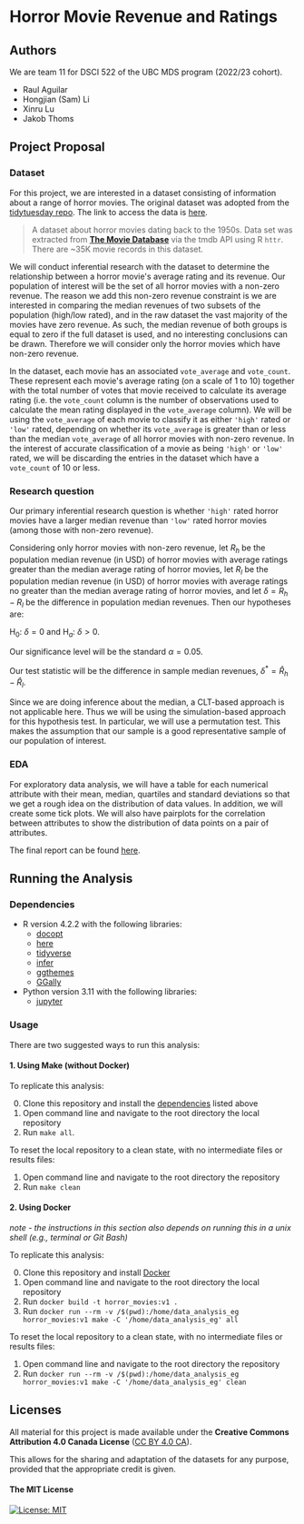 # Horror Movie Revenue and Ratings

## Authors

We are team 11 for DSCI 522 of the UBC MDS program (2022/23 cohort). 

- Raul Aguilar
- Hongjian (Sam) Li
- Xinru Lu
- Jakob Thoms



## Project Proposal

### Dataset

For this project, we are interested in a dataset consisting of information about a range of horror movies. The original dataset was adopted from the [tidytuesday repo](https://github.com/rfordatascience/tidytuesday/tree/master/data/2022/2022-11-01). The link to access the data is [here](https://raw.githubusercontent.com/rfordatascience/tidytuesday/master/data/2022/2022-11-01/horror_movies.csv).
   > A dataset about horror movies dating back to the 1950s. Data set was extracted from **[The Movie Database](https://www.themoviedb.org)** via the tmdb API using R <code>httr</code>. There are ~35K movie records in this dataset.
   

We will conduct inferential research with the dataset to determine the relationship between a horror movie's average rating and its revenue. Our population of interest will be the set of all horror movies with a non-zero revenue. The reason we add this non-zero revenue constraint is we are interested in comparing the median revenues of two subsets of the population (high/low rated), and in the raw dataset the vast majority of the movies have zero revenue. As such, the median revenue of both groups is equal to zero if the full dataset is used, and no interesting conclusions can be drawn. Therefore we will consider only the horror movies which have non-zero revenue.

In the dataset, each movie has an associated `vote_average` and `vote_count`. These represent each movie's average rating (on a scale of 1 to 10) together with the total number of votes that movie received to calculate its average rating (i.e. the `vote_count` column is the number of observations used to calculate the mean rating displayed in the `vote_average` column). We will be using the `vote_average` of each movie to classify it as either `'high'` rated or `'low'` rated, depending on whether its `vote_average` is greater than or less than the median `vote_average` of all horror movies with non-zero revenue. In the interest of accurate classification of a movie as being `'high'` or `'low'` rated, we will be discarding the entries in the dataset which have a `vote_count` of 10 or less.


### Research question

Our primary inferential research question is whether `'high'` rated horror movies have a larger median revenue than `'low'` rated horror movies (among those with non-zero revenue). 

Considering only horror movies with non-zero revenue, let $R_h$ be the population median revenue (in USD) of horror movies with average ratings greater than the median average rating of horror movies, let $R_l$ be the population median revenue (in USD) of horror movies with average ratings no greater than the median average rating of horror movies, and let $\delta = R_h - R_l$ be the difference in population median revenues. Then our hypotheses are:

$\text{H}_0:\ \delta = 0$
and
$\text{H}_a:\ \delta > 0.$

Our significance level will be the standard $\alpha = 0.05$.

Our test statistic will be the difference in sample median revenues, $\delta^* = \hat{R}_h - \hat{R}_l$. 

Since we are doing inference about the median, a CLT-based approach is not applicable here. Thus we will be using the simulation-based approach for this hypothesis test. In particular, we will use a permutation test. This makes the assumption that our sample is a good representative sample of our population of interest.

### EDA

For exploratory data analysis, we will have a table for each numerical attribute with their mean, median, quartiles and standard deviations so that we get a rough idea on the distribution of data values. In addition, we will create some tick plots. We will also have pairplots for the correlation between attributes to show the distribution of data points on a pair of attributes. 

The final report can be found [here](https://github.com/UBC-MDS/horror_movies/tree/main/notebooks/EDA_keys.html).





## Running the Analysis


### Dependencies
- R version 4.2.2 with the following libraries:
   - [docopt](https://github.com/docopt/docopt.R)
   - [here](https://here.r-lib.org/)
   - [tidyverse](https://www.tidyverse.org/)
   - [infer](https://github.com/tidymodels/infer)
   - [ggthemes](https://jrnold.github.io/ggthemes/)
   - [GGally](https://www.r-project.org/nosvn/pandoc/GGally.html)
- Python version 3.11 with the following libraries:
   - [jupyter](https://jupyter.org/install)
   


### Usage

There are two suggested ways to run this analysis:

#### 1\. Using Make (without Docker)

To replicate this analysis:

0. Clone this repository and install the [dependencies](#dependencies) listed above
1. Open command line and navigate to the root directory the local repository
2. Run `make all`.


To reset the local repository to a clean state, with no intermediate files or results files:

1. Open command line and navigate to the root directory the repository
2. Run `make clean`

#### 2\. Using Docker

*note - the instructions in this section also depends on running this in
a unix shell (e.g., terminal or Git Bash)*

To replicate this analysis:

0. Clone this repository and install [Docker](https://www.docker.com/get-started)
1. Open command line and navigate to the root directory the local repository
2. Run `docker build -t horror_movies:v1 . `
3. Run `docker run --rm -v /$(pwd):/home/data_analysis_eg horror_movies:v1 make -C '/home/data_analysis_eg' all`


To reset the local repository to a clean state, with no intermediate files or results files:

1. Open command line and navigate to the root directory the repository
2. Run `docker run --rm -v /$(pwd):/home/data_analysis_eg horror_movies:v1 make -C '/home/data_analysis_eg' clean`






## Licenses

All material for this project is made available under the **Creative Commons Attribution 4.0 Canada License** ([CC BY 4.0 CA](https://creativecommons.org/licenses/by-nc-nd/4.0/)).

This allows for the sharing and adaptation of the datasets for any purpose, provided that the appropriate credit is given.

#### The MIT License
[![License: MIT](https://img.shields.io/badge/License-MIT-yellow.svg)](https://opensource.org/licenses/MIT)  

